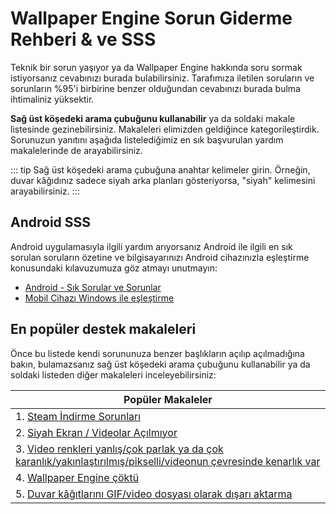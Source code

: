 # Wallpaper Engine Sorun Giderme Rehberi & ve SSS
Teknik bir sorun yaşıyor ya da Wallpaper Engine hakkında soru sormak istiyorsanız cevabınızı burada bulabilirsiniz. Tarafımıza iletilen soruların ve sorunların %95'i birbirine benzer olduğundan cevabınızı burada bulma ihtimaliniz yüksektir.

**Sağ üst köşedeki arama çubuğunu kullanabilir** ya da soldaki makale listesinde gezinebilirsiniz. Makaleleri elimizden geldiğince kategorileştirdik. Sorunuzun yanıtını aşağıda listelediğimiz en sık başvurulan yardım makalelerinde de arayabilirsiniz.

::: tip
Sağ üst köşedeki arama çubuğuna anahtar kelimeler girin. Örneğin, duvar kâğıdınız sadece siyah arka planları gösteriyorsa, "siyah" kelimesini arayabilirsiniz.
:::

## Android SSS

Android uygulamasıyla ilgili yardım arıyorsanız Android ile ilgili en sık sorulan soruların özetine ve bilgisayarınızı Android cihazınızla eşleştirme konusundaki kılavuzumuza göz atmayı unutmayın:

* [Android - Sık Sorular ve Sorunlar](mobile/faq.html)
* [Mobil Cihazı Windows ile eşleştirme](mobile/pairing.html)

## En popüler destek makaleleri

Önce bu listede kendi sorununuza benzer başlıkların açılıp açılmadığına bakın, bulamazsanız sağ üst köşedeki arama çubuğunu kullanabilir ya da soldaki listeden diğer makaleleri inceleyebilirsiniz:

| **Popüler Makaleler**                                                                                                                      |
| ------------------------------------------------------------------------------------------------------------------------------------------ |
| 1. [Steam İndirme Sorunları](steam/download.html)                                                                                          |
| 2. [Siyah Ekran / Videolar Açılmıyor](noshow/notplaying.html)                                                                              |
| 3. [Video renkleri yanlış/çok parlak ya da çok karanlık/yakınlaştırılmış/pikselli/videonun çevresinde kenarlık var](videos/artifacts.html) |
| 4. [Wallpaper Engine çöktü](crash/application.html)                                                                                        |
| 5. [Duvar kâğıtlarını GIF/video dosyası olarak dışarı aktarma](functionality/export.html)                                                  |

